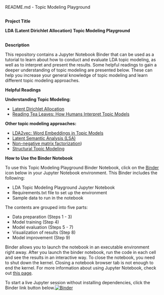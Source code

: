 README.md - Topic Modeling Playground


##
**Project Title**

**LDA (Latent Dirichlet Allocation) Topic Modeling Playground**  


##
**Description**


This repository contains a Jupyter Notebook Binder that can be used as a tutorial to learn about how to conduct and evaluate LDA topic modeling, as well as to interpret and present the results. Some helpful readings to gain a deeper understanding of topic modeling are presented below. These can help you increase your general knowledge of topic modeling and learn different topic modeling approaches.

**Helpful Readings**

**Understanding Topic Modeling**:



* [Latent Dirichlet Allocation](https://www.jmlr.org/papers/volume3/blei03a/blei03a.pdf)
* [Reading Tea Leaves: How Humans Interpret Topic Models](http://papers.nips.cc/paper/3700-reading-tea-leaves-how-humans-interpret-topic-models.pdf)

**Other topic modeling approaches:**



* [LDA2vec: Word Embeddings in Topic Models](https://towardsdatascience.com/lda2vec-word-embeddings-in-topic-models-4ee3fc4b2843)
* [Latent Semantic Analysis (LSA)](https://www.analyticsvidhya.com/blog/2018/10/stepwise-guide-topic-modeling-latent-semantic-analysis/)
* [Non-negative matrix factorization](https://radimrehurek.com/gensim/models/nmf.html))
* [Structural Topic Modeling](https://cbail.github.io/SICSS_Topic_Modeling.html#structural-topic-modeling)

**How to Use the Binder Notebook**

To use this Topic Modeling Playground Binder Notebook, click on the [Binder](https://jupyter.org/binder) icon below in your Jupyter Notebook environment. This Binder includes the following:



* LDA Topic Modeling Playground Jupyter Notebook
* Requirements.txt file to set up the environment
* Sample data to run in the notebook

The contents are grouped into five parts:



* Data preparation (Steps 1 - 3)
* Model training (Step 4)
* Model evaluation (Steps 5 - 7)
* Visualization of results (Step 8)
* Model improvement (Step 9)

Binder allows you to launch the notebook in an executable environment right away. After you launch the binder notebook, run the code in each cell and see the results in an interactive way. To close the notebook, you need to shut down the kernel. Closing a notebook browser tab is not enough to end the kernel. For more information about using Jupyter Notebook, check out [this page](https://jupyter-notebook-beginner-guide.readthedocs.io/en/latest/execute.html).

To start a live Jupyter session without installing dependencies, click the Binder link button below.[![Binder](http://binder.gsbdarc.com/badge_logo.svg)](http://binder.gsbdarc.com/v2/gh/wolee101/topic_modeling_playground/main?labpath=topic_modeling_playground_notebook.ipynb)
